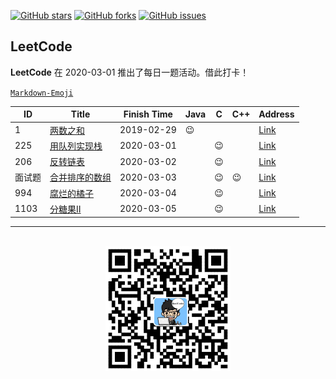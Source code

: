 
[![GitHub stars](https://img.shields.io/github/stars/RunCoderHang/LeetCode-Notes?style=flat-square)](https://github.com/RunCoderHang/LeetCode-Notes/stargazers)
[![GitHub forks](https://img.shields.io/github/forks/RunCoderHang/LeetCode-Notes?color=green&label=forks&style=flat-square)](https://github.com/RunCoderHang/LeetCode-Notes/network/members)
[![GitHub issues](https://img.shields.io/github/issues/RunCoderHang/LeetCode-Notes?color=yellow&style=flat-square)](https://github.com/RunCoderHang/LeetCode-Notes/issues)

## LeetCode

**LeetCode** 在 2020-03-01 推出了每日一题活动。借此打卡！

[`Markdown-Emoji`](https://github.com/RunCoderHang/LeetCode-Notes/blob/master/image/markdown-emoji.md)

|   ID   |                                                   Title                                                    | Finish Time |  Java  |   C    |  C++   |                                Address                                |
|--------|------------------------------------------------------------------------------------------------------------|-------------|--------|--------|--------|-----------------------------------------------------------------------|
| 1      | [两数之和](https://github.com/RunCoderHang/LeetCode-Notes/blob/master/two-sum.md)                          | 2019-02-29  | :wink: |        |        | [Link](https://leetcode-cn.com/problems/two-sum)                      |
| 225    | [用队列实现栈](https://github.com/RunCoderHang/LeetCode-Notes/blob/master/implement-stack-using-queues.md) | 2020-03-01  |        | :wink: |        | [Link](https://leetcode-cn.com/problems/implement-stack-using-queues) |
| 206    | [反转链表](https://github.com/RunCoderHang/LeetCode-Notes/blob/master/reverse-linked-list.md)              | 2020-03-02  |        | :wink: |        | [Link](https://leetcode-cn.com/problems/reverse-linked-list)          |
| 面试题 | [合并排序的数组](https://github.com/RunCoderHang/LeetCode-Notes/blob/master/sorted-merge-lcci.md)          | 2020-03-03  |        | :wink: | :wink: | [Link](https://leetcode-cn.com/problems/sorted-merge-lcci)            |
| 994    | [腐烂的橘子](https://github.com/RunCoderHang/LeetCode-Notes/blob/master/rotting-oranges.md)                | 2020-03-04  |        | :wink: |        | [Link](https://leetcode-cn.com/problems/rotting-oranges)              |
| 1103   | [分糖果Ⅱ](https://github.com/RunCoderHang/LeetCode-Notes/blob/master/distribute-candies-to-people.md)      | 2020-03-05  |        | :wink: |        | [Link](https://leetcode-cn.com/problems/distribute-candies-to-people) |


<div align="center">
    <hr style="height: 1px;" />
    <br>
    <img width="200px" src="https://github.com/RunCoderHang/LeetCode-Notes/blob/master/image/wxgzh-hang.png"></img>
</div>
